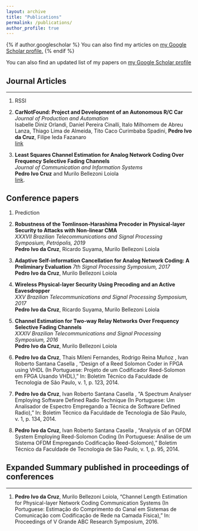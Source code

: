 ```yaml
---
layout: archive
title: "Publications"
permalink: /publications/
author_profile: true
---
```


{% if author.googlescholar %}
  You can also find my articles on <u><a href="{{author.googlescholar}}">my Google Scholar profile</a>.</u>
{% endif %}
<!-- 
{% include base_path %}

{% for post in site.publications reversed %}
  {% include archive-single.html %}
{% endfor %} -->

You can also find an updated list of my papers on [my Google Scholar profile](https://scholar.google.com.br/citations?user=m8KLKZoAAAAJ)

## Journal Articles
------
1. RSSI 

1. **CarNotFound: Project and Development of an Autonomous R/C Car**\
_Journal of Production and Automation_\
Isabelle Diniz Orlandi, Daniel Pereira Cinalli, Italo Milhomem de Abreu Lanza, Thiago Lima de Almeida, Tito Caco Curimbaba Spadini, **Pedro Ivo da Cruz**, Filipe Ieda Fazanaro\
[link](https://jpaut.com.br/carnotfound-project-and-development-of-an-autonomous-r-c-car-2/)

1. **Least Squares Channel Estimation for Analog Network Coding Over Frequency Selective Fading Channels**\
_Journal of Communication and Information Systems_\
**Pedro Ivo Cruz** and Murilo Bellezoni Loiola\
[link](https://doi.org/10.14209/jcis.2018.29).


## Conference papers
1. Prediction

1. **Robustness of the Tomlinson-Harashima Precoder in Physical-layer Security to Attacks with Non-linear CMA**\
_XXXVII Brazilian Telecommunications and Signal Processing Symposium, Petrópolis, 2019_\
**Pedro Ivo da Cruz**, Ricardo Suyama, Murilo Bellezoni Loiola

1. **Adaptive Self-information Cancellation for Analog Network Coding: A Preliminary Evaluation**
_7th Signal Processing Symposium, 2017_\
**Pedro Ivo da Cruz**, Murilo Bellezoni Loiola

1. **Wireless Physical-layer Security Using Precoding and an Active Eavesdropper**\
_XXV Brazilian Telecommunications and Signal Processing Symposium, 2017_\
**Pedro Ivo da Cruz**, Ricardo Suyama, Murilo Bellezoni Loiola

1. **Channel Estimation for Two-way Relay Networks Over Frequency Selective Fading Channels**\
_XXXIV Brazilian Telecommunications and Signal Processing Symposium, 2016_\
**Pedro Ivo da Cruz**, Murilo Bellezoni Loiola

1. **Pedro Ivo da Cruz**, Thais Mileni Fernandes, Rodrigo Reina Muñoz , Ivan Roberto Santana Casella , “Design of a Reed Solomon Coder in FPGA using VHDL (In Portuguese: Projeto de um Codificador Reed-Solomon em FPGA Usando VHDL),” In: Boletim Técnico da Faculdade de Tecnologia de São Paulo, v. 1, p. 123, 2014.

1. **Pedro Ivo da Cruz**, Ivan Roberto Santana Casella , “A Spectrum Analyser Employing Software Defined Radio Technique (In Portuguese: Um Analisador de Espectro Empregando a Técnica de Software Defined Radio),” In: Boletim Técnico da Faculdade de Tecnologia de São Paulo, v. 1, p. 134, 2014.

1. **Pedro Ivo da Cruz**, Ivan Roberto Santana Casella , “Analysis of an OFDM System Employing Reed-Solomon Coding (In Portuguese: Análise de um Sistema OFDM Empregando Codificação Reed-Solomon),” Boletim Técnico da Faculdade de Tecnologia de São Paulo, v. 1, p. 95, 2014.

## Expanded Summary published in proceedings of conferences
------
1.	**Pedro Ivo da Cruz**, Murilo Bellezoni Loiola, “Channel Length Estimation for Physical-layer Network Coding Communication Systems (In Portuguese: Estimação do Comprimento do Canal em Sistemas de Comunicação com Codificação de Rede na Camada Física),” In: Proceedings of V Grande ABC Research Symposium, 2016.
